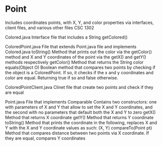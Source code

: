 # Point
Includes coordinates points, with X, Y, and  color properties via interfaces, client files, and various other files
CSC 1302 

Colored.java
  Interface file that includes a String getColored() 
  
ColoredPoint.java
  File that extends Point.java file and implements Colored.java
  toString() 
    Method that prints out the color via the getColor() method and X and Y coordinates of the point via the getX() and getY() methods respectively
  getColor()
    Method that returns the String color
  equals(Object O)
    Boolean method that compares two points by checking if the object is a ColoredPoint. If so, it checks if the x and y coordinates and color are equal. Returning true if so and false otherwise. 
    
ColoredPointClient.java
  Clinet file that create two points and check if they are equal
  
Point.java
  File that implements Comparable<Point>
  Contains two constructors: one with parameters of X and Y that allow to set the X and Y coordinates, and the second with no parameters that default both the X and Y to zero
  getX() 
    Method that returns X coordinate
  getY()
    Method that returns Y coordinate
  toString()
    Method that prints the coordinate in the following, replaces X and Y with the X and Y coordinate values as such:
      (X, Y)
  compareTo(Point pt)
    Method that compares distance between two points via X coordinate. If they are equal, compares Y coordinates
